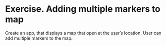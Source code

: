 # Exercise. Adding multiple markers to map
Create an app, that displays a map that open at the user’s location. User can add
multiple markers to the map.
